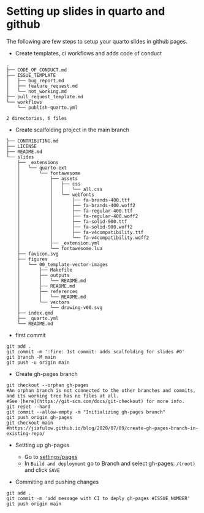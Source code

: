 # Setting up slides in quarto and github
The following are few steps to setup your quarto slides in github pages.

*  Create templates, ci workflows and adds code of conduct
```
.
├── CODE_OF_CONDUCT.md
├── ISSUE_TEMPLATE
│   ├── bug_report.md
│   ├── feature_request.md
│   └── not_working.md
├── pull_request_template.md
└── workflows
    └── publish-quarto.yml

2 directories, 6 files
```

* Create scalfolding project in the main branch

```
├── CONTRIBUTING.md
├── LICENSE
├── README.md
└── slides
    ├── _extensions
    │   └── quarto-ext
    │       └── fontawesome
    │           ├── assets
    │           │   ├── css
    │           │   │   └── all.css
    │           │   └── webfonts
    │           │       ├── fa-brands-400.ttf
    │           │       ├── fa-brands-400.woff2
    │           │       ├── fa-regular-400.ttf
    │           │       ├── fa-regular-400.woff2
    │           │       ├── fa-solid-900.ttf
    │           │       ├── fa-solid-900.woff2
    │           │       ├── fa-v4compatibility.ttf
    │           │       └── fa-v4compatibility.woff2
    │           ├── _extension.yml
    │           └── fontawesome.lua
    ├── favicon.svg
    ├── figures
    │   └── 00_template-vector-images
    │       ├── Makefile
    │       ├── outputs
    │       │   └── README.md
    │       ├── README.md
    │       ├── references
    │       │   └── README.md
    │       └── vectors
    │           └── drawing-v00.svg
    ├── index.qmd
    ├── _quarto.yml
    └── README.md
```


* first commit
```
git add .
git commit -m ':fire: 1st commit: adds scalfolding for slides #0'
git branch -M main
git push -u origin main
```

* Create gh-pages branch
```
git checkout --orphan gh-pages 
#An orphan branch is not connected to the other branches and commits, and its working tree has no files at all. 
#See [here](https://git-scm.com/docs/git-checkout) for more info.
git reset --hard
git commit --allow-empty -m "Initializing gh-pages branch"
git push origin gh-pages
git checkout main
#https://jiafulow.github.io/blog/2020/07/09/create-gh-pages-branch-in-existing-repo/
```

* Settting up gh-pages
    * Go to [settings/pages](https://github.com/mxochicale/real-time-ai-for-surgery-with-NVIDIA-Holoscan-platform/settings/pages)
    * In `Build and deployment` go to Branch and select gh-pages: `/(root)` and click `SAVE`

* Commiting and pushing changes
```
git add .
git commit -m 'add message with CI to deply gh-pages #ISSUE_NUMBER'
git push origin main
```

